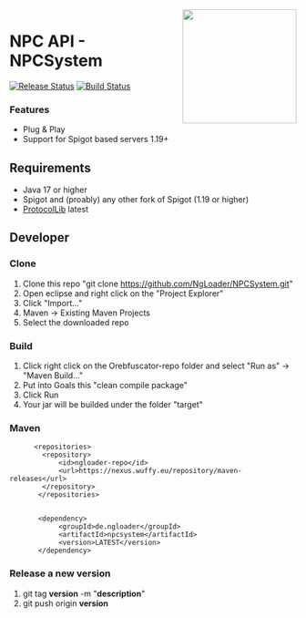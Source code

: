 <img align="right" src="https://user-images.githubusercontent.com/13753840/116860045-3dff0500-ac01-11eb-86c4-aea9161fdcd8.png" height="200" width="200">

# NPC API - NPCSystem
[![Release Status](https://github.com/NgLoader/NPCSystem/workflows/Releases/badge.svg)](https://github.com/NgLoader/NPCSystem/releases/latest) [![Build Status](https://github.com/NgLoader/NPCSystem/workflows/Build/badge.svg)](https://github.com/NgLoader/NPCSSystem/actions?query=workflow%3ABuild)

### Features
* Plug & Play
* Support for Spigot based servers 1.19+ 

## Requirements
- Java 17 or higher
- Spigot and (proably) any other fork of Spigot (1.19 or higher)
- [ProtocolLib](https://www.spigotmc.org/resources/protocollib.1997) latest

## Developer

### Clone
1. Clone this repo "git clone https://github.com/NgLoader/NPCSystem.git"
2. Open eclipse and right click on the "Project Explorer"
3. Click "Import..."
4. Maven -> Existing Maven Projects
5. Select the downloaded repo

### Build
1. Click right click on the Orebfuscator-repo folder and select "Run as" -> "Maven Build..."
2. Put into Goals this "clean compile package"
3. Click Run
4. Your jar will be builded under the folder "target"

### Maven
```maven
      <repositories>
		<repository>
			<id>ngloader-repo</id>
			<url>https://nexus.wuffy.eu/repository/maven-releases</url>
		</repository>
       </repositories>


       <dependency>
            <groupId>de.ngloader</groupId>
            <artifactId>npcsystem</artifactId>
            <version>LATEST</version>
       </dependency>
```

### Release a new version
1. git tag **version** -m "**description**"
2. git push origin **version**